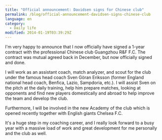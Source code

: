 ```yaml
---
title: "Official announcement: Davidsen signs for Chinese club"
permalink: /blog/official-announcement-davidsen-signs-chinese-club
language: en
category:
  - Daily life
modified: 2014-01-19T03:39:29Z
---
```


I'm very happy to announce that I now officially have signed a 1-year contract with the professional Chinese club Guangzhou R&F F.C. The contract was mutual agreed back in December, but now officially signed and done.

I will work as an assistant coach, match analyzer, and scout for the club under the famous head coach Sven Göran Eriksson (former England national head coach, Benfica, Lazio, Sampdoria, etc.). I will assist Sven on the pitch at the daily training, help him prepare matches, looking at opponents and find new players domestically and abroad to help improve the team and develop the club.

Furthermore, I will be involved in the new Academy of the club which is opened recently together with English giants Chelsea F.C.

It's a huge step in my coaching career, and I really look forward to a busy year with a massive load of work and great development for me personally and the club as well.
